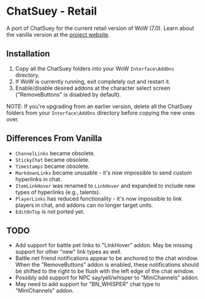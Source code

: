 ChatSuey - Retail
=================
A port of ChatSuey for the current retail version of WoW (7.0).
Learn about the vanilla version at the [project website](http://www.scotthamper.com/chatsuey/).

Installation
------------
1. Copy all the ChatSuey folders into your WoW `Interface\AddOns` directory.
2. If WoW is currently running, exit completely out and restart it.
3. Enable/disable desired addons at the character select screen ("RemoveButtons" is disabled by default).

NOTE: If you're upgrading from an earlier version, delete all the ChatSuey folders from your `Interface\AddOns` directory before copying the new ones over.

Differences From Vanilla
------------------------
- `ChannelLinks` became obsolete.
- `StickyChat` became obsolete.
- `Timestamps` became obsolete.
- `MarkdownLinks` became unusable - it's now impossible to send custom hyperlinks in chat.
- `ItemLinkHover` was renamed to `LinkHover` and expanded to include new types of hyperlinks (e.g., talents).
- `PlayerLinks` has reduced functionality - it's now impossible to link players in chat, and addons can no longer target units.
- `EditOnTop` is not ported yet.

TODO
----
- Add support for battle pet links to "LinkHover" addon. May be missing support for other "new" link types as well.
- Battle.net friend notifications appear to be anchored to the chat window. When the "RemoveButtons" addon is enabled, these notifications should be shifted to the right to be flush with the left edge of the chat window.
- Possibly add support for NPC say/yell/whisper to "MiniChannels" addon.
- May need to add support for "BN_WHISPER" chat type to "MiniChannels" addon.